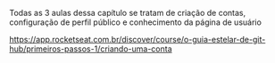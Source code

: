 Todas as 3 aulas dessa capítulo se tratam de criação de contas, configuração de perfil público e conhecimento da página de usuário

https://app.rocketseat.com.br/discover/course/o-guia-estelar-de-git-hub/primeiros-passos-1/criando-uma-conta